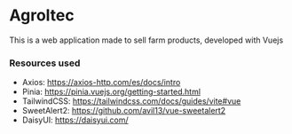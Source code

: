 # Agroltec

This is a web application made to sell farm products, developed with Vuejs

### Resources used
- Axios: https://axios-http.com/es/docs/intro
- Pinia: https://pinia.vuejs.org/getting-started.html
- TailwindCSS: https://tailwindcss.com/docs/guides/vite#vue
- SweetAlert2: https://github.com/avil13/vue-sweetalert2
- DaisyUI: https://daisyui.com/
